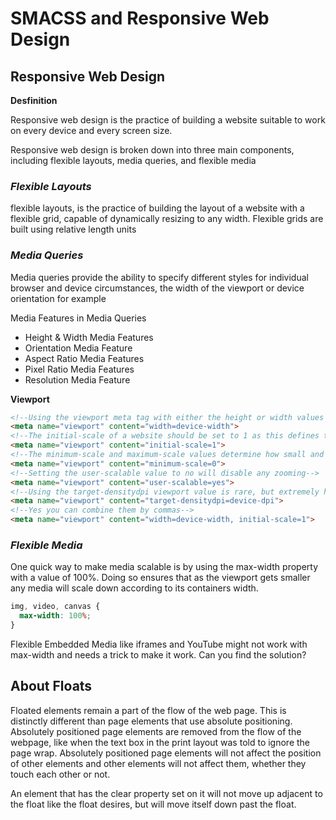 
# SMACSS and Responsive Web Design


## Responsive Web Design


**Desfinition**

Responsive web design is the practice of building a website suitable to work on every device and every screen size.

Responsive web design is broken down into three main components, including flexible layouts, media queries, and flexible media

### *Flexible Layouts*
flexible layouts, is the practice of building the layout of a website with a flexible grid, capable of dynamically resizing to any width. Flexible grids are built using relative length units

### *Media Queries*
Media queries provide the ability to specify different styles for individual browser and device circumstances, the width of the viewport or device orientation for example

Media Features in Media Queries
- Height & Width Media Features
- Orientation Media Feature
- Aspect Ratio Media Features
- Pixel Ratio Media Features
- Resolution Media Feature


**Viewport**
```html
<!--Using the viewport meta tag with either the height or width values will define the height or width of the viewport respectively.-->
<meta name="viewport" content="width=device-width">
<!--The initial-scale of a website should be set to 1 as this defines the ratio between the device height, while in a portrait orientation, and the viewport size-->
<meta name="viewport" content="initial-scale=1">
<!--The minimum-scale and maximum-scale values determine how small and how large a viewport may be scaled.-->
<meta name="viewport" content="minimum-scale=0">
<!--Setting the user-scalable value to no will disable any zooming-->
<meta name="viewport" content="user-scalable=yes">
<!--Using the target-densitydpi viewport value is rare, but extremely helpful when pixel by pixel control is needed.-->
<meta name="viewport" content="target-densitydpi=device-dpi">
<!--Yes you can combine them by commas-->
<meta name="viewport" content="width=device-width, initial-scale=1">
```


### *Flexible Media*

One quick way to make media scalable is by using the max-width property with a value of 100%. Doing so ensures that as the viewport gets smaller any media will scale down according to its containers width.

```css
img, video, canvas {
  max-width: 100%;
}
```

Flexible Embedded Media like iframes and YouTube might not work with max-width and needs a trick to make it work. Can you find the solution?

## About Floats

Floated elements remain a part of the flow of the web page. This is distinctly different than page elements that use absolute positioning. Absolutely positioned page elements are removed from the flow of the webpage, like when the text box in the print layout was told to ignore the page wrap. Absolutely positioned page elements will not affect the position of other elements and other elements will not affect them, whether they touch each other or not.


An element that has the clear property set on it will not move up adjacent to the float like the float desires, but will move itself down past the float.